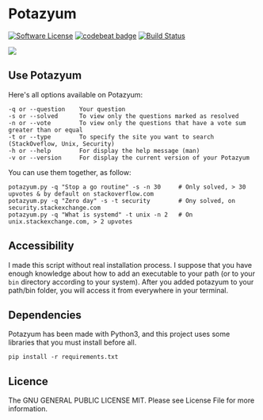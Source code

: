 # Potazyum
[![Software License](https://img.shields.io/badge/licence-MIT-blue.svg)](LICENSE) [![codebeat badge](https://codebeat.co/badges/f970588a-3843-448b-8c71-6a3f3140707b)](https://codebeat.co/projects/github-com-maelsan-potazyum) [![Build Status](https://travis-ci.org/maelsan/Potazyum.svg?branch=master)](https://travis-ci.org/maelsan/Potazyum)


![](https://github.com/solikate/Potazyum/blob/master/pictures/demo-2.gif?raw=true)

## Use Potazyum
Here's all options available on Potazyum:

```
-q or --question 	Your question
-s or --solved 		To view only the questions marked as resolved
-n or --vote 		To view only the questions that have a vote sum greater than or equal
-t or --type 		To specify the site you want to search (StackOveflow, Unix, Security)
-h or --help 		For display the help message (man)
-v or --version 	For display the current version of your Potazyum
 ```

You can use them together, as follow:

```shell
potazyum.py -q "Stop a go routine" -s -n 30 	# Only solved, > 30 upvotes & by default on stackoverflow.com
potazyum.py -q "Zero day" -s -t security 		# Ony solved, on security.stackexchange.com
potazyum.py -q "What is systemd" -t unix -n 2 	# On unix.stackexchange.com, > 2 upvotes
```

## Accessibility

I made this script without real installation process. I suppose that you have enough knowledge about how to add an executable to your path (or to your `bin` directory according to your system). After you added potazyum to your path/bin folder, you will access it from everywhere in your terminal.

## Dependencies
Potazyum has been made with Python3, and this project uses some libraries that you must install before all.

```
pip install -r requirements.txt
```

## Licence
The GNU GENERAL PUBLIC LICENSE MIT. Please see License File for more information.
